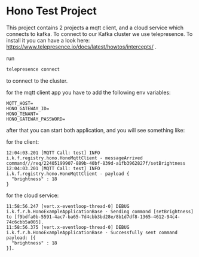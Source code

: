# Hono Test Project

This project contains 2 projects a mqtt client, and a cloud service which connects to kafka.
To connect to our Kafka cluster we use telepresence. To install it you can have a look here: https://www.telepresence.io/docs/latest/howtos/intercepts/ .

run 
```bash
telepresence connect
```

to connect to the cluster.

for the mqtt client app you have to add the following env variables:

```
MQTT_HOST=
HONO_GATEWAY_ID=
HONO_TENANT=
HONO_GATEWAY_PASSWORD=
```

after that you can start  both application, and you will see something like:

for the client:
```
12:04:03.201 [MQTT Call: test] INFO  i.k.f.registry.hono.HonoMqttClient - messageArrived command///req/22405199907-889b-40bf-839d-a1fb3962827f/setBrightness
12:04:03.201 [MQTT Call: test] INFO  i.k.f.registry.hono.HonoMqttClient - payload {
  "brightness" : 18
}
```

for the cloud service:
```
11:58:56.247 [vert.x-eventloop-thread-0] DEBUG i.k.f.r.h.HonoExampleApplicationBase - Sending command [setBrightness] to [f9bdfa0b-5591-4ac7-ba65-7d4cbb3bd28e/8b1d7df8-1365-4612-94c4-74c6cbb5a005].
11:58:56.375 [vert.x-eventloop-thread-0] DEBUG i.k.f.r.h.HonoExampleApplicationBase - Successfully sent command payload: [{
  "brightness" : 18
}].
```
